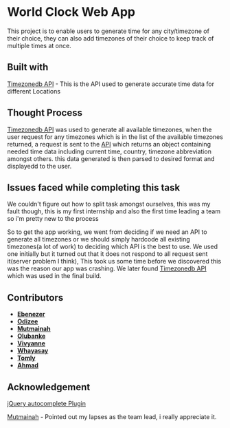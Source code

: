 # World Clock Web App
This project is to enable users to generate time for any city/timezone of their choice, they can also add timezones of their choice to keep track of multiple times at once. 

## Built with
[Timezonedb  API](https://timezonedb.com/) - This is the API used to generate accurate time data for different Locations

## Thought Process
  [Timezonedb  API](https://timezonedb.com/) was used to generate all available timezones, when the user request for any timezones which is in the list of the available timezones returned, 
  a request is sent to the [API](https://timezonedb.com/) which returns an object containing needed time data including current time, country, timezone abbreviation amongst others. 
  this data generated is then parsed to desired format and displayedd to the user.

## Issues faced while completing this task
We couldn't figure out how to split task amongst ourselves, this was my fault though, this is my first internship and also the first time leading a team so i'm pretty new to the process

  So to get the app working, we went from deciding if we need an API to generate all timezones or we should simply hardcode all existing timezones(a lot of work) to deciding which API is the best to use.
We used one initially but it turned out that it does not respond to all request sent it(server problem I think), This took us some time before we discovered this was the reason
our app was crashing. We later found [Timezonedb  API](https://timezonedb.com/) which was used in the final build.

## Contributors
* **[Ebenezer](https://github.com/eb-kneezer)** 
* **[Odizee](https://github.com/odizee)** 
* **[Mutmainah](https://github.com/mutmainaho)** 
* **[Olubanke](https://github.com/Olubanke)** 
* **[Vivyanne](https://github.com/Vivyanne-504)** 
* **[Whayasay](https://github.com/Whayasay392)** 
* **[Tomly](https://github.com/Tomlytm)**
* **[Ahmad](https://github.com/Ahma-dev)** 

## Acknowledgement 
[jQuery autocomplete Plugin](http://xdsoft.net/jqplugins/autocomplete)

[Mutmainah](https://github.com/mutmainaho) - Pointed out my lapses as the team lead, i really appreciate it. 


